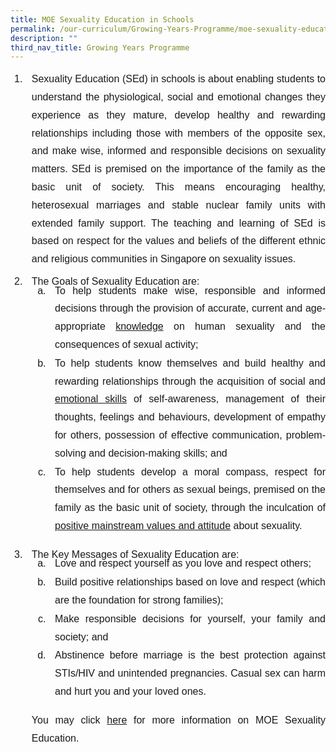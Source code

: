 ```yaml
---
title: MOE Sexuality Education in Schools
permalink: /our-curriculum/Growing-Years-Programme/moe-sexuality-education-in-schools/
description: ""
third_nav_title: Growing Years Programme
---
```

<ol>
	<li style="padding: 0px 0px 20px 10px; font-family:arial; line-height:1.8; text-align:justify; font-size:16px">Sexuality Education (SEd) in schools is about enabling students to understand the physiological, social and emotional changes they experience as they mature, develop healthy and rewarding relationships including those with members of the opposite sex, and make wise, informed and responsible decisions on sexuality matters. SEd is premised on the importance of the family as the basic unit of society. This means encouraging healthy, heterosexual marriages and stable nuclear family units with extended family support. The teaching and learning of SEd is based on respect for the values and beliefs of the different ethnic and religious communities in Singapore on sexuality issues.</li>
<li style="padding: 0px 0px 20px 10px; font-family:arial; line-height:0.1; text-align:justify ; font-size:16px">The Goals of Sexuality Education are:
	<ol style="list-style:lower-alpha;">
	<li style="padding: 0px 0px 1px 10px; font-family:arial;line-height:1.8; text-align:justify ; font-size:16px">To help students make wise, responsible and informed decisions through the provision of accurate, current and age-appropriate <u>knowledge</u> on human sexuality and the consequences of sexual activity;</li>
		<li style="padding: 0px 0px 1px 10px; font-family:arial; line-height:1.8; text-align:justify; font-size:16px">To help students know themselves and build healthy and rewarding relationships through the acquisition of social and <u>emotional skills</u> of self-awareness, management of their thoughts, feelings and behaviours, development of empathy for others, possession of effective communication, problem-solving and decision-making skills; and</li>
<li style="padding: 0px 0px 10px 10px; font-family:arial; line-height:1.8; text-align:justify; font-size:16px">To help students develop a moral compass, respect for themselves and for others as sexual beings, premised on the family as the basic unit of society, through the inculcation of <u>positive mainstream values and attitude</u> about sexuality.</li>
	</ol>
</li>
	<li style="padding: 0px 0px 10px 10px; font-family:arial; line-height:0.1; text-align:justify; font-size:16px">The Key Messages of Sexuality Education are:   
<ol style="list-style:lower-alpha; font-size:16px">
	<li style="padding: 0px 0px 1px 10px; font-family:arial; line-height:1.8; text-align:justify; font-size:16px">Love and respect yourself as you love and respect others;</li>  
	<li style="padding: 0px 0px 1px 10px; font-family:arial; line-height:1.8; text-align:justify; font-size:16px">Build positive relationships based on love and respect (which are the foundation for strong families);</li>
<li style="padding: 0px 0px 1px 10px; font-family:arial; line-height:1.8; text-align:justify; font-size:16px">Make responsible decisions for yourself, your family and society; and</li>   
<li style="padding: 0px 0px 1px 10px; font-family:arial;line-height:1.8; text-align:justify; font-size:16px">Abstinence before marriage is the best protection against STIs/HIV and unintended pregnancies. Casual sex can harm and hurt you and your loved ones.</li></ol>

<p style="font-family:arial; line-height:1.8; text-align:justify; font-size:16px">You may click&nbsp;<a href="https://www.moe.gov.sg/education-in-sg/our-programmes/sexuality-education" target="_blank">here</a>&nbsp;for more information on MOE Sexuality Education.</p></li></ol>